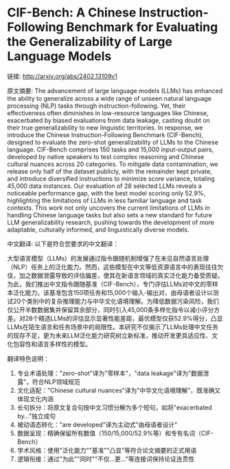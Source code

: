 # CIF-Bench: A Chinese Instruction-Following Benchmark for Evaluating the Generalizability of Large Language Models

链接: http://arxiv.org/abs/2402.13109v1

原文摘要:
The advancement of large language models (LLMs) has enhanced the ability to
generalize across a wide range of unseen natural language processing (NLP)
tasks through instruction-following. Yet, their effectiveness often diminishes
in low-resource languages like Chinese, exacerbated by biased evaluations from
data leakage, casting doubt on their true generalizability to new linguistic
territories. In response, we introduce the Chinese Instruction-Following
Benchmark (CIF-Bench), designed to evaluate the zero-shot generalizability of
LLMs to the Chinese language. CIF-Bench comprises 150 tasks and 15,000
input-output pairs, developed by native speakers to test complex reasoning and
Chinese cultural nuances across 20 categories. To mitigate data contamination,
we release only half of the dataset publicly, with the remainder kept private,
and introduce diversified instructions to minimize score variance, totaling
45,000 data instances. Our evaluation of 28 selected LLMs reveals a noticeable
performance gap, with the best model scoring only 52.9%, highlighting the
limitations of LLMs in less familiar language and task contexts. This work not
only uncovers the current limitations of LLMs in handling Chinese language
tasks but also sets a new standard for future LLM generalizability research,
pushing towards the development of more adaptable, culturally informed, and
linguistically diverse models.

中文翻译:
以下是符合您要求的中文翻译：

大型语言模型（LLMs）的发展通过指令跟随机制增强了在未见自然语言处理（NLP）任务上的泛化能力。然而，这些模型在中文等低资源语言中的表现往往欠佳，加之数据泄露导致的评估偏差，使其在新语言领域的真实泛化能力备受质疑。为此，我们推出中文指令跟随基准（CIF-Bench），专门评估LLMs对中文的零样本泛化能力。该基准包含150项任务和15,000个输入-输出对，由母语者设计以测试20个类别中的复杂推理能力与中华文化语境理解。为降低数据污染风险，我们仅公开半数数据集并保留其余部分，同时引入45,000条多样化指令以减小评分方差。对28个精选LLMs的评估显示显著性能差距，最优模型仅获52.9%得分，凸显LLMs在陌生语言和任务场景中的局限性。本研究不仅揭示了LLMs处理中文任务的现存不足，更为未来LLM泛化能力研究树立新标准，推动开发更具适应性、文化包容性和语言多样性的模型。

翻译特色说明：
1. 专业术语处理："zero-shot"译为"零样本"，"data leakage"译为"数据泄露"，符合NLP领域规范
2. 文化适配："Chinese cultural nuances"译为"中华文化语境理解"，既准确又体现文化内涵
3. 长句拆分：将原文复合句按中文习惯分解为多个短句，如将"exacerbated by..."独立成句
4. 被动语态转化："are developed"译为主动式"由母语者设计"
5. 数据呈现：精确保留所有数值（150/15,000/52.9%等）和专有名词（CIF-Bench）
6. 学术风格：使用"泛化能力""基准""凸显"等符合论文摘要的正式用语
7. 逻辑衔接：通过"为此""同时""不仅...更..."等连接词保持论证连贯性
